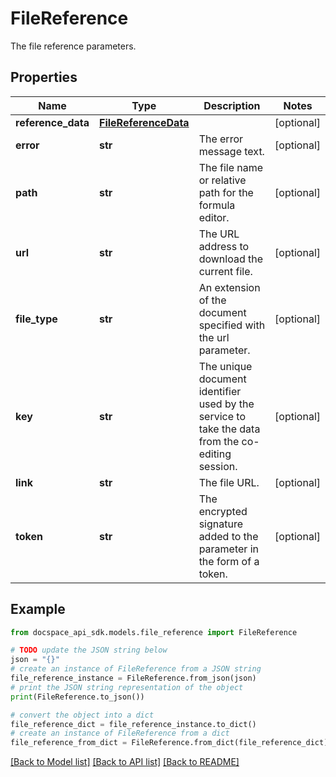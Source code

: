 # FileReference
The file reference parameters.

## Properties

Name | Type | Description | Notes
------------ | ------------- | ------------- | -------------
**reference_data** | [**FileReferenceData**](FileReferenceData.md) |  | [optional] 
**error** | **str** | The error message text. | [optional] 
**path** | **str** | The file name or relative path for the formula editor. | [optional] 
**url** | **str** | The URL address to download the current file. | [optional] 
**file_type** | **str** | An extension of the document specified with the url parameter. | [optional] 
**key** | **str** | The unique document identifier used by the service to take the data from the co-editing session. | [optional] 
**link** | **str** | The file URL. | [optional] 
**token** | **str** | The encrypted signature added to the parameter in the form of a token. | [optional] 

## Example

```python
from docspace_api_sdk.models.file_reference import FileReference

# TODO update the JSON string below
json = "{}"
# create an instance of FileReference from a JSON string
file_reference_instance = FileReference.from_json(json)
# print the JSON string representation of the object
print(FileReference.to_json())

# convert the object into a dict
file_reference_dict = file_reference_instance.to_dict()
# create an instance of FileReference from a dict
file_reference_from_dict = FileReference.from_dict(file_reference_dict)
```
[[Back to Model list]](../README.md#documentation-for-models) [[Back to API list]](../README.md#documentation-for-api-endpoints) [[Back to README]](../README.md)



